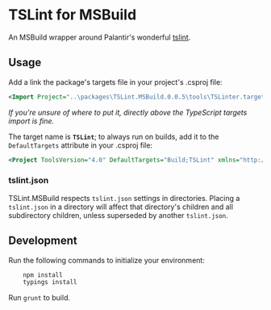 # TSLint for MSBuild

An MSBuild wrapper around Palantir's wonderful [tslint](https://github.com/palantir/tslint).

## Usage

Add a link the package's targets file in your project's .csproj file:

```xml
<Import Project="..\packages\TSLint.MSBuild.0.0.5\tools\TSLinter.targets" />
```

*If you're unsure of where to put it, directly above the TypeScript targets import is fine.*

The target name is **`TSLint`**; to always run on builds, add it to the `DefaultTargets` attribute in your .csproj file:

```xml
<Project ToolsVersion="4.0" DefaultTargets="Build;TSLint" xmlns="http://schemas.microsoft.com/developer/msbuild/2003">
``` 

### tslint.json

TSLint.MSBuild respects `tslint.json` settings in directories.
Placing a `tslint.json` in a directory will affect that directory's children and all subdirectory children, unless superseded by another `tslint.json`. 


## Development

Run the following commands to initialize your environment:

```cmd
    npm install
    typings install
```

Run `grunt` to build.

